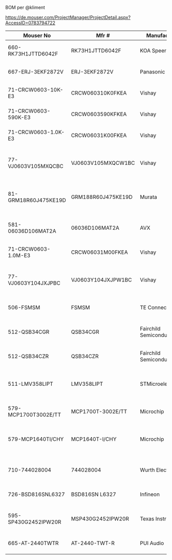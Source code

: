 BOM per @kliment

https://de.mouser.com/ProjectManager/ProjectDetail.aspx?AccessID=0783794722

| Mouser No  | Mfr # | Manufacturer | Desc | Qty | Price/unit | Price |
|------------|-------|--------------|------|-----|------------|-------|
|660-RK73H1JTTD6042F | RK73H1JTTD6042F | KOA Speer | Thick Film Resistors - SMD 1/10watts 60.4Kohms |  1  | 0,064 € | 0,064 € |
| 667-ERJ-3EKF2872V | ERJ-3EKF2872V | Panasonic | Thick Film Resistors - SMD 0603 28.7Kohms 1% Tol |  1  |0,08 € | 0,08 €|
|71-CRCW0603-10K-E3 | CRCW060310K0FKEA | Vishay | Thick Film Resistors - SMD 1/10watt 10Kohms 1% |  1  |0,064 € | 0,06 €|
|71-CRCW0603-590K-E3 | CRCW0603590KFKEA | Vishay | Thick Film Resistors - SMD 1/10watt 590Kohms 1% |  1  |0,064 € | 0,06 €|
|71-CRCW0603-1.0K-E3 | CRCW06031K00FKEA | Vishay | Thick Film Resistors - SMD 1/10watt 1.0Kohms 1% |  5  |0,064 € | 0,32 €|
|77-VJ0603V105MXQCBC | VJ0603V105MXQCW1BC | Vishay | Multilayer Ceramic Capacitors MLCC - SMD/SMT 0603 1uF 10volts Y5V 20% |  9  |0,048 € | 0,43 €|
|81-GRM18R60J475KE19D | GRM188R60J475KE19D | Murata | Multilayer Ceramic Capacitors MLCC - SMD/SMT 0603 4.7uF 6.3volts X5R 10% |  2  |0,064 € | 0,13 €|
|581-06036D106MAT2A | 06036D106MAT2A | AVX | Multilayer Ceramic Capacitors MLCC - SMD/SMT 6.3volts 10uF 20% X5R |  2  |0,16 € | 0,32 €|
|71-CRCW0603-1.0M-E3 | CRCW06031M00FKEA | Vishay | Thick Film Resistors - SMD 1/10watt 1.0Mohms 1% | 3 |0,064 € | 0,19 €|
|77-VJ0603Y104JXJPBC | VJ0603Y104JXJPW1BC | Vishay | Multilayer Ceramic Capacitors MLCC - SMD/SMT 0603 0.1uF 16volts X7R 5% |  3  |0,048 € | 0,14 €|
|506-FSMSM | FSMSM | TE Connectivity | Tactile Switches 3.5X6 SMT TACT TACT SWITCH |  2  |0,231 € | 0,46 €|
|512-QSB34CGR | QSB34CGR | Fairchild Semiconductor | Photodiodes PHOTOSENSOR.PIN DIODE SMT GULL WING |  1  |0,672 € | 0,67 €|
|512-QSB34CZR | QSB34CZR | Fairchild Semiconductor | Photodiodes PHOTOSENSOR PIN DIODE SMT |  1  |0,712 € | 0,71 €|
|511-LMV358LIPT | LMV358LIPT | STMicroelectronics | Operational Amplifiers - Op Amps 250uA at 5V 7mV 2.7V to 5.5V 1.3MHz |  1  |0,52 € | 0,52 €|
|579-MCP1700T3002E/TT | MCP1700T-3002E/TT | Microchip | LDO Voltage Regulators 250mA Adj LDO 2% |  1  |0,32 € | 0,32 €|
|579-MCP1640TI/CHY | MCP1640T-I/CHY | Microchip | Voltage Regulators - Switching Regulators 500 kHz 300 mA Syn. PWM/PFM enabled |  1  |0,496 € | 0,50 €|
|710-744028004 | 744028004 | Wurth Electronics | Fixed Inductors WE-TPC Inductor 4.7uH 100kHz 0.85A |  1  |1,55 € | 1,55 €|
|726-BSD816SNL6327 | BSD816SN L6327 | Infineon | MOSFET N-Channel 20V MOSFET |  1  |0,456 € | 0,46 €|
|595-SP430G2452IPW20R | MSP430G2452IPW20R | Texas Instruments | 16-bit Microcontrollers - MCU Mixed Signal MCU |  1  |1,61 € | 1,61 €|
|665-AT-2440TWTR | AT-2440-TWT-R | PUI Audio | Speakers & Transducers 3V 80dBA 4000Hz |  1  | 1,36 € | 1,36€|
